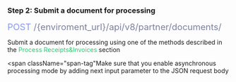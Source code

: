 <h3 className="h3-title">Step 2: Submit a document for processing</h3>

<span className="span-tag" style="color: #8B99EE;font-size: 20px">POST</span><span style="color: #7D819E;font-size: 20px"> /{enviroment_url}/api/v8/partner/documents/</span>

<p className="p-text">Submit a document for processing using one of the methods described in the <span style="color: #22CF6D"> Process Receipts&Invoices </span> section</p>

<span className="span-tag"Make sure that you enable asynchronous processing mode by adding next input parameter to the JSON request body</p>
